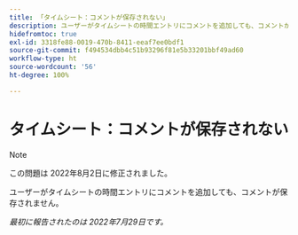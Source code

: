 ```yaml
---
title: 「タイムシート：コメントが保存されない」
description: ユーザーがタイムシートの時間エントリにコメントを追加しても、コメントが保存されません。
hidefromtoc: true
exl-id: 3318fe88-0019-470b-8411-eeaf7ee0bdf1
source-git-commit: f494534dbb4c51b93296f81e5b33201bbf49ad60
workflow-type: ht
source-wordcount: '56'
ht-degree: 100%

---
```


# タイムシート：コメントが保存されない

>[!NOTE]
>
>この問題は 2022年8月2日に修正されました。

ユーザーがタイムシートの時間エントリにコメントを追加しても、コメントが保存されません。

_最初に報告されたのは 2022年7月29日です。_
